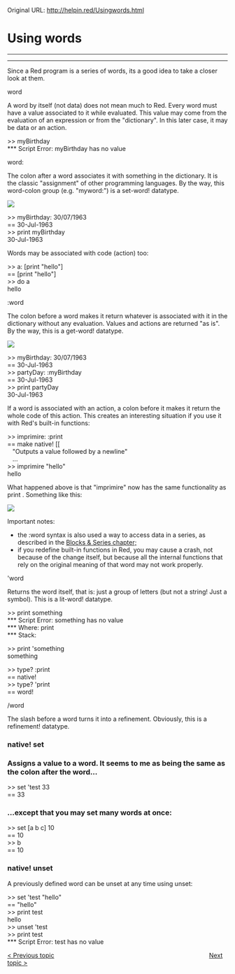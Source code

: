 Original URL: <http://helpin.red/Usingwords.html>

# Using words

* * *

* * *

Since a Red program is a series of words, its a good idea to take a closer look at them.

word

A word by itself (not data) does not mean much to Red. Every word must have a value associated to it while evaluated. This value may come from the evaluation of an expression or from the "dictionary". In this later case, it may be data or an action.

&gt;&gt; myBirthday  
\*\** Script Error: myBirthday has no value

word:

The colon after a word associates it with something in the dictionary. It is the classic "assignment" of other programming languages. By the way, this word-colon group (e.g. "myword:") is a set-word! datatype.

![](http://helpin.red/lib/NewItem174.png)

&gt;&gt; myBirthday: 30/07/1963  
\== 30-Jul-1963  
&gt;&gt; print myBirthday  
30-Jul-1963

Words may be associated with code (action) too:

&gt;&gt; a: \[print "hello"]  
\== \[print "hello"]  
&gt;&gt; do a  
hello

:word

The colon before a word makes it return whatever is associated with it in the dictionary without any evaluation. Values and actions are returned "as is". By the way, this is a get-word! datatype.

![](http://helpin.red/lib/NewItem173.png)

&gt;&gt; myBirthday: 30/07/1963  
\== 30-Jul-1963  
&gt;&gt; partyDay: :myBirthday  
\== 30-Jul-1963  
&gt;&gt; print partyDay  
30-Jul-1963

If a word is associated with an action, a colon before it makes it return the whole code of this action. This creates an interesting situation if you use it with Red's built-in functions:

&gt;&gt; imprimire: :print  
\== make native! [[  
   "Outputs a value followed by a newline"  
   ...  
&gt;&gt; imprimire "hello"  
hello

What happened above is that "imprimire" now has the same functionality as print . Something like this:

![](http://helpin.red/lib/NewItem175.png)

Important notes:

- the :word syntax is also used a way to access data in a series, as described in the [Blocks &amp; Series chapter;](http://helpin.red/BlocksSeries.html#Using_variables_indexes)
- if you redefine built-in functions in Red, you may cause a crash, not because of the change itself, but because all the internal functions that rely on the original meaning of that word may not work properly.

'word

Returns the word itself, that is: just a group of letters (but not a string! Just a symbol). This is a lit-word! datatype.

&gt;&gt; print something  
\*\** Script Error: something has no value  
\*\** Where: print  
\*\** Stack:  

&gt;&gt; print 'something  
something

&gt;&gt; type? :print  
\== native!  
&gt;&gt; type? 'print  
\== word!

/word

The slash before a word turns it into a refinement. Obviously, this is a refinement! datatype.

### native! set

### Assigns a value to a word. It seems to me as being the same as the colon after the word...

&gt;&gt; set 'test 33  
\== 33

### ...except that you may set many words at once:

&gt;&gt; set \[a b c] 10  
\== 10  
&gt;&gt; b  
\== 10

### native! unset

A previously defined word can be unset at any time using unset:

&gt;&gt; set 'test "hello"  
\== "hello"  
&gt;&gt; print test  
hello  
&gt;&gt; unset 'test  
&gt;&gt; print test  
\*\** Script Error: test has no value

[&lt; Previous topic](http://helpin.red/Notesonsyntax.html)                                                                                          [Next topic &gt;](http://helpin.red/Evaluation.html)
